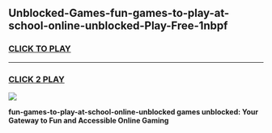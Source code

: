 
## Unblocked-Games-fun-games-to-play-at-school-online-unblocked-Play-Free-1nbpf
<h3>
<a href="https://premium76.site?title=fun-games-to-play-at-school-online-unblocked&ref=22A">CLICK TO PLAY</a></h3>
<hr>

<h3>
<a href="https://premium76.site?title=fun-games-to-play-at-school-online-unblocked&ref=22A">CLICK 2 PLAY</a>
  
</h3>

<a href="https://premium76.site?title=fun-games-to-play-at-school-online-unblocked&ref=22A"><img src="https://clearcache.store/games.png"></a>


**fun-games-to-play-at-school-online-unblocked games unblocked: Your Gateway to Fun and Accessible Online Gaming**

